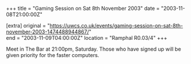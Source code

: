 +++
title = "Gaming Session on Sat 8th November 2003"
date = "2003-11-08T21:00:00Z"

[extra]
original = "https://uwcs.co.uk/events/gaming-session-on-sat-8th-november-2003-1474488944867/"    
end = "2003-11-09T04:00:00Z"
location = "Ramphal R0.03/4"
+++

Meet in The Bar at 21:00pm, Saturday. Those who have signed up will be given priority for the faster computers.

